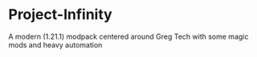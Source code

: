 # Project-Infinity
A modern (1.21.1) modpack centered around Greg Tech with some magic mods and heavy automation
